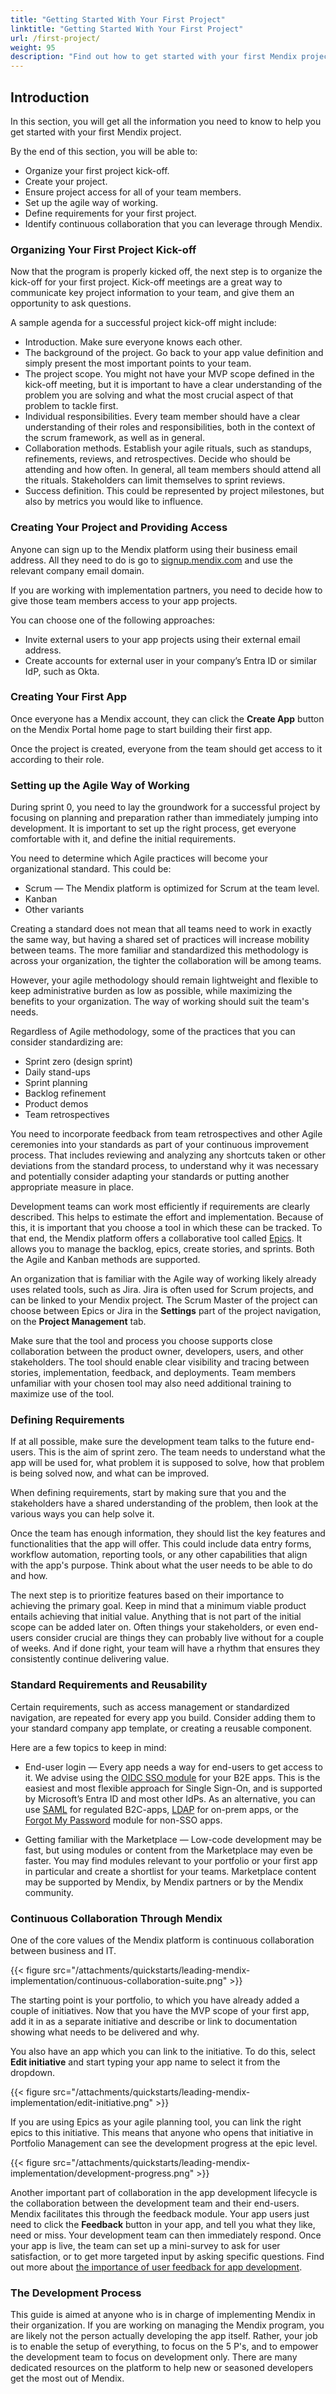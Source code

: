 ```yaml
---
title: "Getting Started With Your First Project"
linktitle: "Getting Started With Your First Project"
url: /first-project/
weight: 95
description: "Find out how to get started with your first Mendix project."
---
```


## Introduction

In this section, you will get all the information you need to know to help you get started with your first Mendix project.

By the end of this section, you will be able to: 

* Organize your first project kick-off. 
* Create your project. 
* Ensure project access for all of your team members. 
* Set up the agile way of working. 
* Define requirements for your first project. 
* Identify continuous collaboration that you can leverage through Mendix.

### Organizing Your First Project Kick-off

Now that the program is properly kicked off, the next step is to organize the kick-off for your first project. Kick-off meetings are a great way to communicate key project information to your team, and give them an opportunity to ask questions.

A sample agenda for a successful project kick-off might include:

* Introduction. Make sure everyone knows each other.
* The background of the project. Go back to your app value definition and simply present the most important points to your team.
* The project scope. You might not have your MVP scope defined in the kick-off meeting, but it is important to have a clear understanding of the problem you are solving and what the most crucial aspect of that problem to tackle first.
* Individual responsibilities. Every team member should have a clear understanding of their roles and responsibilities, both in the context of the scrum framework, as well as in general.
* Collaboration methods. Establish your agile rituals, such as standups, refinements, reviews, and retrospectives. Decide who should be attending and how often. In general, all team members should attend all the rituals. Stakeholders can limit themselves to sprint reviews.
* Success definition. This could be represented by project milestones, but also by metrics you would like to influence.

### Creating Your Project and Providing Access

Anyone can sign up to the Mendix platform using their business email address. All they need to do is go to [signup.mendix.com](https://signup.mendix.com) and use the relevant company email domain. 

If you are working with implementation partners, you need to decide how to give those team members access to your app projects.

You can choose one of the following approaches:

* Invite external users to your app projects using their external email address.
* Create accounts for external user in your company’s Entra ID or similar IdP, such as Okta.

### Creating Your First App

Once everyone has a Mendix account, they can click the **Create App** button on the Mendix Portal home page to start building their first app.

Once the project is created, everyone from the team should get access to it according to their role.

### Setting up the Agile Way of Working

During sprint 0, you need to lay the groundwork for a successful project by focusing on planning and preparation rather than immediately jumping into development. It is important to set up the right process, get everyone comfortable with it, and define the initial requirements. 

You need to determine which Agile practices will become your organizational standard. This could be:

* Scrum — The Mendix platform is optimized for Scrum at the team level.
* Kanban
* Other variants

Creating a standard does not mean that all teams need to work in exactly the same way, but having a shared set of practices will increase mobility between teams. The more familiar and standardized this methodology is across your organization, the tighter the collaboration will be among teams. 

However, your agile methodology should remain lightweight and flexible to keep administrative burden as low as possible, while maximizing the benefits to your organization. The way of working should suit the team's needs. 

Regardless of Agile methodology, some of the practices that you can consider standardizing are: 

* Sprint zero (design sprint) 
* Daily stand-ups 
* Sprint planning 
* Backlog refinement 
* Product demos 
* Team retrospectives

You need to incorporate feedback from team retrospectives and other Agile ceremonies into your standards as part of your continuous improvement process. That includes reviewing and analyzing any shortcuts taken or other deviations from the standard process, to understand why it was necessary and potentially consider adapting your standards or putting another appropriate measure in place.

Development teams can work most efficiently if requirements are clearly described. This helps to estimate the effort and implementation. Because of this, it is important that you choose a tool in which these can be tracked. To that end, the Mendix platform offers a collaborative tool called [Epics](https://www.mendix.com/blog/mendix-projects-and-the-wizardry-of-epics/). It allows you to manage the backlog, epics, create stories, and sprints. Both the Agile and Kanban methods are supported.

An organization that is familiar with the Agile way of working likely already uses related tools, such as Jira. Jira is often used for Scrum projects, and can be linked to your Mendix project. The Scrum Master of the project can choose between Epics or Jira in the **Settings** part of the project navigation, on the **Project Management** tab.

Make sure that the tool and process you choose supports close collaboration between the product owner, developers, users, and other stakeholders. The tool should enable clear visibility and tracing between stories, implementation, feedback, and deployments. Team members unfamiliar with your chosen tool may also need additional training to maximize use of the tool.

### Defining Requirements

If at all possible, make sure the development team talks to the future end-users. This is the aim of sprint zero. The team needs to understand what the app will be used for, what problem it is supposed to solve, how that problem is being solved now, and what can be improved.

When defining requirements, start by making sure that you and the stakeholders have a shared understanding of the problem, then look at the various ways you can help solve it.

Once the team has enough information, they should list the key features and functionalities that the app will offer. This could include data entry forms, workflow automation, reporting tools, or any other capabilities that align with the app's purpose.
Think about what the user needs to be able to do and how. 

The next step is to prioritize features based on their importance to achieving the primary goal. Keep in mind that a minimum viable product entails achieving that initial value. Anything that is not part of the initial scope can be added later on. Often things your stakeholders, or even end-users consider crucial are things they can probably live without for a couple of weeks. And if done right, your team will have a rhythm that ensures they consistently continue delivering value.

### Standard Requirements and Reusability

Certain requirements, such as access management or standardized navigation, are repeated for every app you build. Consider adding them to your standard company app template, or creating a reusable component.

Here are a few topics to keep in mind:

* End-user login — Every app needs a way for end-users to get access to it. We advise using the [OIDC SSO module](/appstore/modules/oidc/) for your B2E apps. This is the easiest and most flexible approach for Single Sign-On, and is supported by Microsoft’s Entra ID and most other IdPs.  As an alternative, you can use [SAML](/appstore/modules/saml/) for regulated B2C-apps, [LDAP](/appstore/modules/ldap/) for on-prem apps, or the [Forgot My Password](/appstore/modules/forgot-password/) module for non-SSO apps.

* Getting familiar with the Marketplace — Low-code development may be fast, but using modules or content from the Marketplace may even be faster. You may find modules relevant to your portfolio or your first app in particular and create a shortlist for your teams.  Marketplace content may be supported by Mendix, by Mendix partners or by the Mendix community.

### Continuous Collaboration Through Mendix

One of the core values of the Mendix platform is continuous collaboration between business and IT. 

{{< figure src="/attachments/quickstarts/leading-mendix-implementation/continuous-collaboration-suite.png"  >}}

The starting point is your portfolio, to which you have already added a couple of initiatives. Now that you have the MVP scope of your first app, add it in as a separate initiative and describe or link to documentation showing what needs to be delivered and why. 

You also have an app which you can link to the initiative. To do this, select **Edit initiative** and start typing your app name to select it from the dropdown.

{{< figure src="/attachments/quickstarts/leading-mendix-implementation/edit-initiative.png"  >}}

If you are using Epics as your agile planning tool, you can link the right epics to this initiative. This means that anyone who opens that initiative in Portfolio Management can see the development progress at the epic level.

{{< figure src="/attachments/quickstarts/leading-mendix-implementation/development-progress.png"  >}}

Another important part of collaboration in the app development lifecycle is the collaboration between the development team and their end-users. Mendix facilitates this through the feedback module. Your app users just need to click the **Feedback** button in your app, and tell you what they like, need or miss. Your development team can then immediately respond. Once your app is live, the team can set up a mini-survey to ask for user satisfaction, or to get more targeted input by asking specific questions. Find out more about [the importance of user feedback for app development](https://www.mendix.com/blog/how-to-collect-and-analyze-user-feedback-in-your-app/).

### The Development Process

This guide is aimed at anyone who is in charge of implementing Mendix in their organization. If you are working on managing the Mendix program, you are likely not the person actually developing the app itself. Rather, your job is to enable the setup of everything, to focus on the 5 P's, and to empower the development team to focus on development only. There are many dedicated resources on the platform to help new or seasoned developers get the most out of Mendix.

